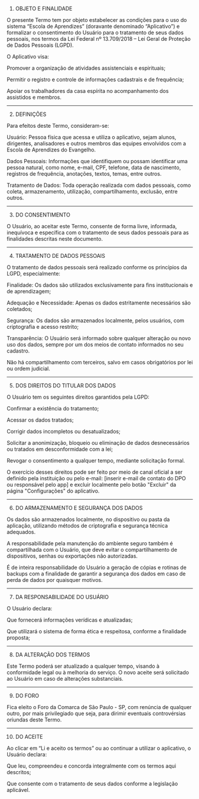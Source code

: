 1. OBJETO E FINALIDADE

O presente Termo tem por objeto estabelecer as condições para o uso do sistema “Escola de Aprendizes” (doravante denominado “Aplicativo”) e formalizar o consentimento do Usuário para o tratamento de seus dados pessoais, nos termos da Lei Federal nº 13.709/2018 – Lei Geral de Proteção de Dados Pessoais (LGPD).

O Aplicativo visa:

Promover a organização de atividades assistenciais e espirituais;

Permitir o registro e controle de informações cadastrais e de frequência;

Apoiar os trabalhadores da casa espírita no acompanhamento dos assistidos e membros.



---

2. DEFINIÇÕES

Para efeitos deste Termo, consideram-se:

Usuário: Pessoa física que acessa e utiliza o aplicativo, sejam alunos, dirigentes, analisadores e outros membros das equipes envolvidos com a Escola de Aprendizes do Evangelho.

Dados Pessoais: Informações que identifiquem ou possam identificar uma pessoa natural, como nome, e-mail, CPF, telefone, data de nascimento, registros de frequência, anotações, textos, temas, entre outros.

Tratamento de Dados: Toda operação realizada com dados pessoais, como coleta, armazenamento, utilização, compartilhamento, exclusão, entre outros.



---

3. DO CONSENTIMENTO

O Usuário, ao aceitar este Termo, consente de forma livre, informada, inequívoca e específica com o tratamento de seus dados pessoais para as finalidades descritas neste documento.


---

4. TRATAMENTO DE DADOS PESSOAIS

O tratamento de dados pessoais será realizado conforme os princípios da LGPD, especialmente:

Finalidade: Os dados são utilizados exclusivamente para fins institucionais e de aprendizagem;

Adequação e Necessidade: Apenas os dados estritamente necessários são coletados;

Segurança: Os dados são armazenados localmente, pelos usuários, com criptografia e acesso restrito;

Transparência: O Usuário será informado sobre qualquer alteração ou novo uso dos dados, sempre por um dos meios de contato informados no seu cadastro.

Não há compartilhamento com terceiros, salvo em casos obrigatórios por lei ou ordem judicial.


---

5. DOS DIREITOS DO TITULAR DOS DADOS

O Usuário tem os seguintes direitos garantidos pela LGPD:

Confirmar a existência do tratamento;

Acessar os dados tratados;

Corrigir dados incompletos ou desatualizados;

Solicitar a anonimização, bloqueio ou eliminação de dados desnecessários ou tratados em desconformidade com a lei;

Revogar o consentimento a qualquer tempo, mediante solicitação formal.


O exercício desses direitos pode ser feito por meio de canal oficial a ser definido pela instituição ou pelo e-mail: [inserir e-mail de contato do DPO ou responsável pelo app] e excluir localmente pelo botão "Excluir" da página "Configurações" do aplicativo.


---

6. DO ARMAZENAMENTO E SEGURANÇA DOS DADOS

Os dados são armazenados localmente, no dispositivo ou pasta da aplicação, utilizando métodos de criptografia e segurança técnica adequados.

A responsabilidade pela manutenção do ambiente seguro também é compartilhada com o Usuário, que deve evitar o compartilhamento de dispositivos, senhas ou exportações não autorizadas.

É de inteira responsabilidade do Usuário a geração de cópias e rotinas de backups com a finalidade de garantir a segurança dos dados em caso de perda de dados por quaisquer motivos.


---

7. DA RESPONSABILIDADE DO USUÁRIO

O Usuário declara:

Que fornecerá informações verídicas e atualizadas;

Que utilizará o sistema de forma ética e respeitosa, conforme a finalidade proposta;

---

8. DA ALTERAÇÃO DOS TERMOS

Este Termo poderá ser atualizado a qualquer tempo, visando à conformidade legal ou à melhoria do serviço. O novo aceite será solicitado ao Usuário em caso de alterações substanciais.


---

9. DO FORO

Fica eleito o Foro da Comarca de São Paulo - SP, com renúncia de qualquer outro, por mais privilegiado que seja, para dirimir eventuais controvérsias oriundas deste Termo.


---

10. DO ACEITE

Ao clicar em “Li e aceito os termos” ou ao continuar a utilizar o aplicativo, o Usuário declara:

Que leu, compreendeu e concorda integralmente com os termos aqui descritos;

Que consente com o tratamento de seus dados conforme a legislação aplicável.
